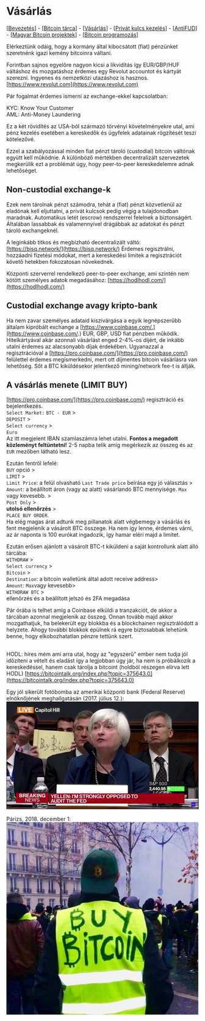 # Vásárlás

\[[Bevezetés](./)\] - \[[Bitcoin tárca](tarca.md)\] - \[[Vásárlás](vasarlas.md)\] - \[[Privát kulcs kezelés](private_key_management.md)\] - \[[AntiFUD](antifud.md)\] - \[[Magyar Bitcoin projektek](magyarok.md)\] - \[[Bitcoin programozás](programozas.md)\]

Elérkeztünk odáig, hogy a kormány által kibocsátott \(fiat\) pénzünket szeretnénk igazi kemény bitcoinra váltani.

Forintban sajnos egyelőre nagyon kicsi a likviditás így EUR/GBP/HUF váltáshoz és mozgatáshoz érdemes egy Revolut accountot és kártyát szerezni. Ingyenes és nemzetközi utazáshoz is hasznos. [https://www.revolut.com](https://www.revolut.com)

Pár fogalmat érdemes ismerni az exchange-ekkel kapcsolatban:

KYC: Know Your Customer  
AML: Anti-Money Laundering

Ez a két rövidítés az USA-ból származó törvényi követelményekre utal, ami pénz kezelés esetében a kereskedők és ügyfelek adatainak rögzítését teszi kötelezővé.

Ezzel a szabályozással minden fiat pénzt tároló \(custodial\) bitcoin váltónak együtt kell működnie. A különböző mértékben decentralizált szervezetek megkerülik ezt a problémát úgy, hogy peer-to-peer kereskedelemre adnak lehetőséget.

## Non-custodial exchange-k

Ezek nem tárolnak pénzt számodra, tehát a \(fiat\) pénzt közvetlenül az eladónak kell eljuttatni, a privát kulcsok pedig végig a tulajdonodban maradnak. Automatikus letét \(escrow\) rendszerrel felelnek a biztonságért. Általában lassabbak és valamennyivel drágábbak az adatokat és pénzt tároló exchangeknél.

A leginkább titkos és megbízható decentralizált váltó: [https://bisq.network/](https://bisq.network/) Érdemes regisztrálni, hozzáadni fizetési módokat, mert a kereskedési limitek a regisztrációt követő hetekben fokozatosan növekednek.

Központi szerverrel rendelkező peer-to-peer exchange, ami szintén nem kötött személyes adatok megadásához: [https://hodlhodl.com/](https://hodlhodl.com/)

## Custodial exchange avagy kripto-bank

Ha nem zavar személyes adataid kiszivárgása a egyik legnépszerűbb általam kipróbált exchange a [https://www.coinbase.com/.](https://www.coinbase.com/.) EUR, GBP, USD fiat pénzben működik. Hitelkártyával akár azonnali vásárlást enged 2-4%-os díjért, de inkább utalni érdemes az alacsonyabb díjak érdekében. Ugyanazzal a regisztrációval a [https://pro.coinbase.com/](https://pro.coinbase.com/) felülettel érdemes megismerkedni, mert ott díjmentes bitcoin vásárlásra van lehetőség. Sőt a BTC kiküldésekor jelentkező mining/network fee-t is állják.

## A vásárlás menete \(LIMIT BUY\)

[https://pro.coinbase.com/](https://pro.coinbase.com/) regisztráció és bejelentkezés.  
`Select Market:` `BTC - EUR` &gt;  
`DEPOSIT` &gt;  
`Select currency` &gt;  
`Euro`  
Az itt megjelent IBAN szamlaszámra lehet utalni. **Fontos a megadott közleményt feltüntetni!** 2-5 napba telik amíg megérkezik az összeg és az `EUR` mezőben látható lesz.

Ezután fentről lefelé:  
`BUY` opció &gt;  
`LIMIT` &gt;  
`Limit Price`: a felül olvasható `Last Trade price` beírása egy jó választás &gt;  
`Amount`: a beállított áron \(vagy az alatt\) vásárlandó BTC mennyisége. `Max` vagy kevesebb. &gt;  
`Post Only` &gt;  
**utolsó ellenőrzés** &gt;  
`PLACE BUY ORDER`.  
Ha elég magas árat adtunk meg pillanatok alatt végbemegy a vásárlás és fent megjelenik a vásárolt BTC összege. Ha nem így lenne, érdemes várni, az ár naponta is 100 eurókat ingadozik, így hamar eléri majd a limitet.

Ezután erősen ajánlott a vásárolt BTC-t kiküldeni a saját kontrollunk alatt álló tárcába:  
`WITHDRAW` &gt;  
`Select currency` &gt;  
`Bitcoin` &gt;  
`Destination`: a bitcoin walletünk által adott receive address&gt;  
`Amount`: `Max`vagy kevesebb&gt;  
`WITHDRAW BTC` &gt;  
ellenőrzés és a beállított jelszó és 2FA megadása

Pár órába is telhet amíg a Coinbase elküldi a tranzakciót, de akkor a tárcában azonnal megjelenik az összeg. Onnan tovább majd akkor mozgathatjuk, ha belekerült egy blokkba és a blockchainen regisztrálódott a helyzete. Ahogy további blokkok épülnek rá egyre biztosabbak lehetünk benne, hogy elkobozhatatlan pénzre tettünk szert.

## 

HODL: híres mém ami arra utal, hogy az "egyszerű" ember nem tudja jól időzíteni a vételt és eladást így a legjobban úgy jár, ha nem is próbálkozik a kereskedéssel, hanem csak tárolja a bitcoint \(holdból részegen elírva lett HODL\) [https://bitcointalk.org/index.php?topic=375643.0](https://bitcointalk.org/index.php?topic=375643.0)

Egy jól sikerült fotóbomba az amerikai központi bank \(Federal Reserve\) elnöknőjének meghallgatásán \(2017. július 12.\):  
![](.gitbook/assets/bitcoinsignguy.PNG)

Párizs, 2018. december 1:  
![](.gitbook/assets/yellowvestbuybitcoin.PNG)


